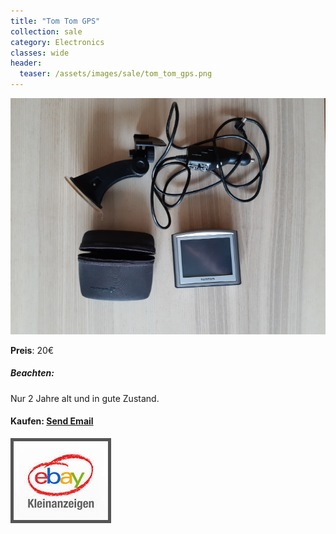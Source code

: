 ```yaml
---
title: "Tom Tom GPS"
collection: sale
category: Electronics
classes: wide
header: 
  teaser: /assets/images/sale/tom_tom_gps.png
---
```




<a href="">
  <img src="/assets/images/sale/tom_tom_gps.png" alt="Tom Tom GPS">
</a>

**Preis**: 20€

##### Beachten:
Nur 2 Jahre alt und in gute Zustand.

#### Kaufen: <a href = "mailto:digitaldasler@gmail.com?subject=Tom Tom GPS">Send Email</a>

<a href="">
  <img src="/assets/images/ebay.png" alt="Ebay Kleinanzeigen" style="border: 5px solid #555">
</a>

